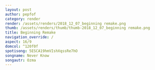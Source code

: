 ```yaml
---
layout: post
author: pepfof
category: render
render: /assets/renders/2018_12_07_beginning remake.png
thumb: /assets/renders/thumb/thumb-2018_12_07_beginning remake.png
title: Beginning Remake
navigation_override: /
aspect: 16/9
domcol: ^120f0f
spotisong: 5ESCA19hmVIshXqssRe7hO
songname: Never Know
songautr: Ozma
---
```


<!--USER BEGIN 1-->

<!--USER END 1-->

<!--more-->
<!--USER BEGIN 2-->

<!--USER END 2-->

